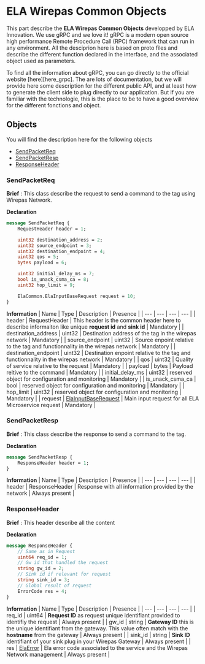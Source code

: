# ELA Wirepas Common Objects
This part describe the **ELA Wirepas Common Objects** developped by ELA Innovation. We use gRPC and we love it! gRPC is a modern open source high performance Remote Procedure Call (RPC) framework that can run in any environment. All the desciprion here is based on proto files and describe the different function declared in the interface, and the associated object used as parameters.

To find all the information about gRPC, you can go directly to the official website [here][here_grpc]. The are lots of documentation, but we will provide here some description for the different public API, and at least how to generate the client side to plug directly to our application. But if you are familiar with the technologie, this is the place to be to have a good overview for the different fonctions and object.

## Objects
You will find the description here for the following objects
- [SendPacketReq](#sendpacketreq)
- [SendPacketResp](#sendpacketresp)
- [ResponseHeader](#responseheader)

### SendPacketReq
**Brief** : This class describe the request to send a command to the tag using Wirepas Network.

**Declaration** 
```proto
message SendPacketReq {
    RequestHeader header = 1;

    uint32 destination_address = 2;
    uint32 source_endpoint = 3;
    uint32 destination_endpoint = 4;
    uint32 qos = 5;
    bytes payload = 6;

    uint32 initial_delay_ms = 7;
    bool is_unack_csma_ca = 8;
    uint32 hop_limit = 9;

    ElaCommon.ElaInputBaseRequest request = 10;
}
```

**Information**
| Name | Type | Description | Presence |
| --- | --- | --- | --- |
| header | RequestHeader | This header is the common header here to describe informaiton like unique **request id** and **sink id** | Mandatory |
| destination_address | uint32 | Destination address of the tag in the wirepas network | Mandatory |
| source_endpoint | uint32 | Source enpoint relative to the tag and functionnality in the wirepas network | Mandatory |
| destination_endpoint | uint32 | Destination enpoint relative to the tag and functionnality in the wirepas network | Mandatory |
| qos | uint32 | Quality of service relative to the request | Mandatory |
| payload | bytes | Payload reltive to the command | Mandatory |
| initial_delay_ms | uint32 | reserved object for configuration and monitoring | Mandatory |
| is_unack_csma_ca | bool | reserved object for configuration and monitoring | Mandatory |
| hop_limit | uint32 | reserved object for configuration and monitoring | Mandatory |
| request | [ElaInputBaseRequest](https://github.com/elaInnovation/elaMicroserviceGrpc/blob/master/Documentation/Ela%20Common/README.md#elainputbaserequest) | Main input request for all ELA Microservice request | Mandatory |

### SendPacketResp 
**Brief** : This class describe the response to send a command to the tag.

**Declaration** 
```proto
message SendPacketResp {
    ResponseHeader header = 1;
}
```

**Information**
| Name | Type | Description | Presence |
| --- | --- | --- | --- |
| header | ResponseHeader | Response with all information provided by the network | Always present |

### ResponseHeader 
**Brief** : This header describe all the content

**Declaration** 
```proto
message ResponseHeader {
    // Same as in Request
    uint64 req_id = 1;
    // Gw id that handled the request
    string gw_id = 2;
    // Sink id if relevant for request
    string sink_id = 3;
    // Global result of request
    ErrorCode res = 4;
}
```

**Information**
| Name | Type | Description | Presence |
| --- | --- | --- | --- |
| req_id | uint64 | **Request ID** as request unique identifiant provided to identifiy the request | Always present |
| gw_id | string | **Gateway ID** this is the unique identifiant from the gateway. This value often match with the **hostname** from the gateway | Always present |
| sink_id | string | **Sink ID** identifiant of your sink plug in your Wirepas Gateway | Always present |
| res | [ElaError](https://github.com/elaInnovation/elaMicroserviceGrpc/blob/master/Documentation/Ela%20Common/README.md#elaerror) | Ela error code associated to the service and the Wirepas Network management | Always present |